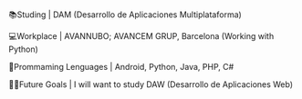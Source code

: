 📚Studing | DAM (Desarrollo de Aplicaciones Multiplataforma)



💻Workplace | AVANNUBO; AVANCEM GRUP, Barcelona (Working with Python)



🧠Prommaming Lenguages | Android, Python, Java, PHP, C#



🐱‍🏍Future Goals | I will want to study DAW (Desarrollo de Aplicaciones Web)
